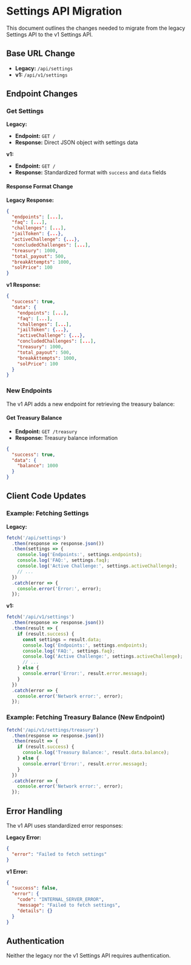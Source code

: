 # Settings API Migration

This document outlines the changes needed to migrate from the legacy Settings API to the v1 Settings API.

## Base URL Change

- **Legacy:** `/api/settings`
- **v1:** `/api/v1/settings`

## Endpoint Changes

### Get Settings

**Legacy:**
- **Endpoint:** `GET /`
- **Response:** Direct JSON object with settings data

**v1:**
- **Endpoint:** `GET /`
- **Response:** Standardized format with `success` and `data` fields

#### Response Format Change

**Legacy Response:**
```json
{
  "endpoints": [...],
  "faq": [...],
  "challenges": [...],
  "jailToken": {...},
  "activeChallenge": {...},
  "concludedChallenges": [...],
  "treasury": 1000,
  "total_payout": 500,
  "breakAttempts": 1000,
  "solPrice": 100
}
```

**v1 Response:**
```json
{
  "success": true,
  "data": {
    "endpoints": [...],
    "faq": [...],
    "challenges": [...],
    "jailToken": {...},
    "activeChallenge": {...},
    "concludedChallenges": [...],
    "treasury": 1000,
    "total_payout": 500,
    "breakAttempts": 1000,
    "solPrice": 100
  }
}
```

### New Endpoints

The v1 API adds a new endpoint for retrieving the treasury balance:

#### Get Treasury Balance

- **Endpoint:** `GET /treasury`
- **Response:** Treasury balance information

```json
{
  "success": true,
  "data": {
    "balance": 1000
  }
}
```

## Client Code Updates

### Example: Fetching Settings

**Legacy:**
```javascript
fetch('/api/settings')
  .then(response => response.json())
  .then(settings => {
    console.log('Endpoints:', settings.endpoints);
    console.log('FAQ:', settings.faq);
    console.log('Active Challenge:', settings.activeChallenge);
    // ...
  })
  .catch(error => {
    console.error('Error:', error);
  });
```

**v1:**
```javascript
fetch('/api/v1/settings')
  .then(response => response.json())
  .then(result => {
    if (result.success) {
      const settings = result.data;
      console.log('Endpoints:', settings.endpoints);
      console.log('FAQ:', settings.faq);
      console.log('Active Challenge:', settings.activeChallenge);
      // ...
    } else {
      console.error('Error:', result.error.message);
    }
  })
  .catch(error => {
    console.error('Network error:', error);
  });
```

### Example: Fetching Treasury Balance (New Endpoint)

```javascript
fetch('/api/v1/settings/treasury')
  .then(response => response.json())
  .then(result => {
    if (result.success) {
      console.log('Treasury Balance:', result.data.balance);
    } else {
      console.error('Error:', result.error.message);
    }
  })
  .catch(error => {
    console.error('Network error:', error);
  });
```

## Error Handling

The v1 API uses standardized error responses:

**Legacy Error:**
```json
{
  "error": "Failed to fetch settings"
}
```

**v1 Error:**
```json
{
  "success": false,
  "error": {
    "code": "INTERNAL_SERVER_ERROR",
    "message": "Failed to fetch settings",
    "details": {}
  }
}
```

## Authentication

Neither the legacy nor the v1 Settings API requires authentication.
